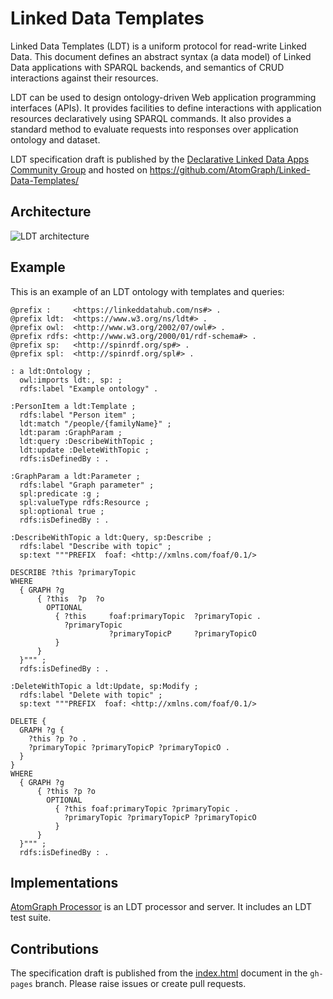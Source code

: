 # Linked Data Templates

Linked Data Templates (LDT) is a uniform protocol for read-write Linked Data. This document defines an abstract syntax (a data model) of Linked Data applications with SPARQL backends, and semantics of CRUD interactions against their resources.

LDT can be used to design ontology-driven Web application programming interfaces (APIs). It provides facilities to define interactions with application resources declaratively using SPARQL commands. It also provides a standard method to evaluate requests into responses over application ontology and dataset.

LDT specification draft is published by the [Declarative Linked Data Apps Community Group](https://www.w3.org/community/declarative-apps/) and hosted on https://github.com/AtomGraph/Linked-Data-Templates/

## Architecture

![LDT architecture](https://atomgraph.github.io/Linked-Data-Templates/images/components.svg "LDT architecture")

## Example

This is an example of an LDT ontology with templates and queries:
```turtle
@prefix :     <https://linkeddatahub.com/ns#> .
@prefix ldt:  <https://www.w3.org/ns/ldt#> .
@prefix owl:  <http://www.w3.org/2002/07/owl#> .
@prefix rdfs: <http://www.w3.org/2000/01/rdf-schema#> .
@prefix sp:   <http://spinrdf.org/sp#> .
@prefix spl:  <http://spinrdf.org/spl#> .

: a ldt:Ontology ;
  owl:imports ldt:, sp: ;
  rdfs:label "Example ontology" .

:PersonItem a ldt:Template ;
  rdfs:label "Person item" ;
  ldt:match "/people/{familyName}" ;
  ldt:param :GraphParam ;
  ldt:query :DescribeWithTopic ;
  ldt:update :DeleteWithTopic ;
  rdfs:isDefinedBy : .

:GraphParam a ldt:Parameter ;
  rdfs:label "Graph parameter" ;
  spl:predicate :g ;
  spl:valueType rdfs:Resource ;
  spl:optional true ;
  rdfs:isDefinedBy : .

:DescribeWithTopic a ldt:Query, sp:Describe ;
  rdfs:label "Describe with topic" ;
  sp:text """PREFIX  foaf: <http://xmlns.com/foaf/0.1/>

DESCRIBE ?this ?primaryTopic
WHERE
  { GRAPH ?g
      { ?this  ?p  ?o
        OPTIONAL
          { ?this     foaf:primaryTopic  ?primaryTopic .
            ?primaryTopic
                      ?primaryTopicP     ?primaryTopicO
          }
      }
  }""" ;
  rdfs:isDefinedBy : .

:DeleteWithTopic a ldt:Update, sp:Modify ;
  rdfs:label "Delete with topic" ;
  sp:text """PREFIX  foaf: <http://xmlns.com/foaf/0.1/>

DELETE {
  GRAPH ?g {
    ?this ?p ?o .
    ?primaryTopic ?primaryTopicP ?primaryTopicO .
  }
}
WHERE
  { GRAPH ?g
      { ?this ?p ?o
        OPTIONAL
          { ?this foaf:primaryTopic ?primaryTopic .
            ?primaryTopic ?primaryTopicP ?primaryTopicO
          }
      }
  }""" ;
  rdfs:isDefinedBy : .
  ```

## Implementations

[AtomGraph Processor](https://github.com/AtomGraph/Processor) is an LDT processor and server. It includes an LDT test suite.

## Contributions

The specification draft is published from the [index.html](https://github.com/AtomGraph/Linked-Data-Templates/blob/gh-pages/index.html) document in the `gh-pages` branch.
Please raise issues or create pull requests.
